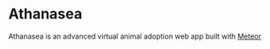 # Athanasea
Athanasea is an advanced virtual animal adoption web app built with [Meteor](http://meteor.com)
